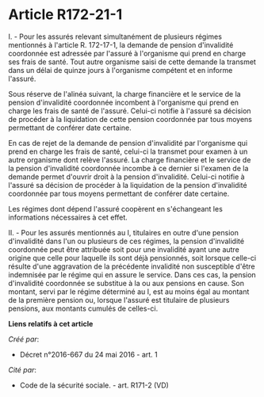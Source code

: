 # Article R172-21-1

I. - Pour les assurés relevant simultanément de plusieurs régimes mentionnés à l'article R. 172-17-1, la demande de pension
d'invalidité coordonnée est adressée par l'assuré à l'organisme qui prend en charge ses frais de santé. Tout autre organisme
saisi de cette demande la transmet dans un délai de quinze jours à l'organisme compétent et en informe l'assuré.

Sous réserve de l'alinéa suivant, la charge financière et le service de la pension d'invalidité coordonnée incombent à
l'organisme qui prend en charge les frais de santé de l'assuré. Celui-ci notifie à l'assuré sa décision de procéder à la
liquidation de cette pension coordonnée par tous moyens permettant de conférer date certaine.

En cas de rejet de la demande de pension d'invalidité par l'organisme qui prend en charge les frais de santé, celui-ci la
transmet pour examen à un autre organisme dont relève l'assuré. La charge financière et le service de la pension d'invalidité
coordonnée incombe à ce dernier si l'examen de la demande permet d'ouvrir droit à la pension d'invalidité. Celui-ci notifie à
l'assuré sa décision de procéder à la liquidation de la pension d'invalidité coordonnée par tous moyens permettant de
conférer date certaine.

Les régimes dont dépend l'assuré coopèrent en s'échangeant les informations nécessaires à cet effet.

II. - Pour les assurés mentionnés au I, titulaires en outre d'une pension d'invalidité dans l'un ou plusieurs de ces régimes,
la pension d'invalidité coordonnée peut être attribuée soit pour une invalidité ayant une autre origine que celle pour
laquelle ils sont déjà pensionnés, soit lorsque celle-ci résulte d'une aggravation de la précédente invalidité non
susceptible d'être indemnisée par le régime qui en assure le service. Dans ces cas, la pension d'invalidité coordonnée se
substitue à la ou aux pensions en cause. Son montant, servi par le régime déterminé au I, est au moins égal au montant de la
première pension ou, lorsque l'assuré est titulaire de plusieurs pensions, aux montants cumulés de celles-ci.

**Liens relatifs à cet article**

_Créé par_:

  - Décret n°2016-667 du 24 mai 2016 - art. 1

_Cité par_:

  - Code de la sécurité sociale. - art. R171-2 (VD)
